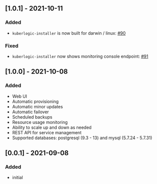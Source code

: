 ## [1.0.1] - 2021-10-11
### Added
* `kuberlogic-installer` is now built for darwin / linux: [#90](https://github.com/kuberlogic/kuberlogic/pull/90)

### Fixed
* `kuberlogic-installer` now shows monitoring console endpoint: [#91](https://github.com/kuberlogic/kuberlogic/pull/91)

## [1.0.0] - 2021-10-08
### Added
* Web UI
* Automatic provisioning
* Automatic minor updates
* Automatic failover
* Scheduled backups
* Resource usage monitoring
* Ability to scale up and down as needed
* REST API for service management
* Supported databases: postgresql (9.3 - 13) and mysql (5.7.24 - 5.7.31)

## [0.0.1] - 2021-09-08
### Added
- initial
